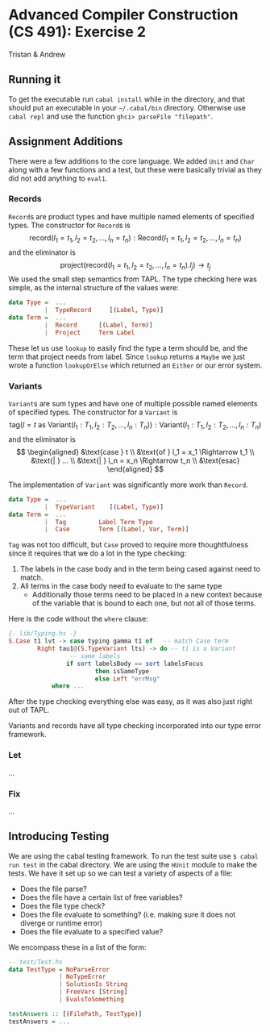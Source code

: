 Advanced Compiler Construction (CS 491): Exercise 2
===================================================

Tristan & Andrew

Running it
----------
To get the executable run `cabal install` while in the directory, and that should put an executable in your `~/.cabal/bin` directory. Otherwise use `cabal repl` and use the function `ghci> parseFile "filepath"`.


Assignment Additions
--------------------
There were a few additions to the core language. We added `Unit` and `Char` along with a few functions and a test, but these were basically trivial as they did not add anything to `eval1`. 

### Records
`Record`s are product types and have multiple named elements of specified types. The constructor for `Record`s is
$$
\text{record} (l_1=t_1, l_2=t_2, ...,  l_n=t_n) : \text{Record} (l_1=t_1, l_2=t_2, ...,  l_n=t_n)
$$
and the eliminator is
$$
\text{project} (\text{record} (l_1=t_1, l_2=t_2, ...,  l_n=t_n).l_j) 
\rightarrow t_j
$$
We used the small step semantics from TAPL. The type checking here was simple, as the internal structure of the values were:
```haskell
data Type =  ...
          |  TypeRecord     [(Label, Type)]
data Term =  ...
          |  Record      [(Label, Term)]
          |  Project     Term Label
```
These let us use `lookup` to easily find the type a term should be, and the term that project needs from label. Since `lookup` returns a `Maybe` we just wrote a function `lookupOrElse` which returned an `Either` or our error system. 

### Variants
`Variant`s are sum types and have one of multiple possible named elements of specified types. The constructor for a `Variant` is
$$
\text{tag} (l=t \text{ as } \text{Variant} (l_1:T_1, l_2:T_2, ...,  l_n:T_n)) 
: \text{Variant} (l_1:T_1, l_2:T_2, ...,  l_n:T_n)
$$
and the eliminator is
$$
\begin{aligned}
    &\text{case } t \\
    &\text{of } l_1 = x_1 \Rightarrow t_1 \\
    &\text{| }  ... \\
    &\text{| }  l_n = x_n \Rightarrow t_n \\
    &\text{esac} 
\end{aligned}
$$

The implementation of `Variant` was significantly more work than `Record`. 
```haskell
data Type =  ...
          |  TypeVariant    [(Label, Type)]
data Term =  ...
          |  Tag         Label Term Type
          |  Case        Term [(Label, Var, Term)]
```
`Tag` was not too difficult, but `Case` proved to require more thoughtfulness since it requires that we do a lot in the type checking:

1. The labels in the case body and in the term being cased against need to match.
2. All terms in the case body need to evaluate to the same type
    - Additionally those terms need to be placed in a new context because of the variable that is bound to each one, but not all of those terms.  

Here is the code without the `where` clause:
```Haskell
{- lib/Typing.hs -}
S.Case t1 lvt -> case typing gamma t1 of   -- match Case term
        Right tau1@(S.TypeVariant lts) -> do -- t1 is a Variant
                 -- same labels
                if sort labelsBody == sort labelsFocus
                        then isSameType
                        else Left "errMsg"
            where ...
```

After the type checking everything else was easy, as it was also just right out of TAPL. 

Variants and records have all type checking incorporated into our type error framework. 

### Let
...

### Fix
...

Introducing Testing
-------------------
We are using the cabal testing framework. To run the test suite use `$ cabal run test` in the cabal directory. 
We are using the `HUnit` module to make the tests. 
We have it set up so we can test a variety of aspects of a file:

- Does the file parse?
- Does the file have a certain list of free variables?
- Does the file type check?
- Does the file evaluate to something? (i.e. making sure it does not diverge or runtime error)
- Does the file evaluate to a specified value?

We encompass these in a list of the form:
```Haskell
-- test/Test.hs
data TestType = NoParseError
              | NoTypeError
              | SolutionIs String
              | FreeVars [String]
              | EvalsToSomething

testAnswers :: [(FilePath, TestType)]
testAnswers = ...
```